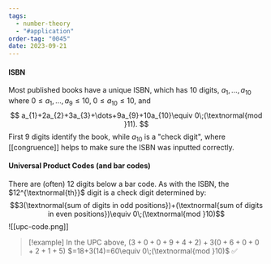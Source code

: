 ```yaml
---
tags:
  - number-theory
  - "#application"
order-tag: "0045"
date: 2023-09-21
---
```

#### ISBN
Most published books have a unique ISBN, which has 10 digits, $a_{1},\dots,a_{10}$ where $0\leq a_{1},\dots,a_{9}\leq 10,\;0\leq a_{10}\leq 10$, and
$$
a_{1}+2a_{2}+3a_{3}+\dots+9a_{9}+10a_{10}\equiv 0\;(\textnormal{mod }11).
$$
First 9 digits identify the book, while $a_{10}$ is a "check digit", where [[congruence]] helps to make sure the ISBN was inputted correctly.

#### Universal Product Codes (and bar codes)
There are (often) $12$ digits below a bar code. As with the ISBN, the $12^{\textnormal{th}}$ digit is a check digit determined by:
$$3(\textnormal{sum of digits in odd positions})+(\textnormal{sum of digits in even positions})\equiv 0\;(\textnormal{mod }10)$$
![[upc-code.png]]
>[!example]
>In the UPC above, $(3+0+0+9+4+2)+3(0+6+0+0+2+1+5)$
>$=18+3(14)=60\equiv 0\;(\textnormal{mod }10)$ ✅

